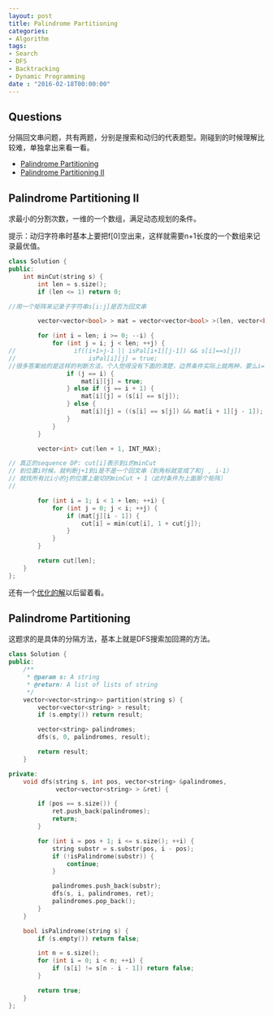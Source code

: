 ```yaml
---
layout: post
title: Palindrome Partitioning
categories:
- Algorithm
tags:
- Search
- DFS
- Backtracking
- Dynamic Programming
date : "2016-02-18T00:00:00"
---
```


## Questions

分隔回文串问题，共有两题，分别是搜索和动归的代表题型。刚碰到的时候理解比较难，单独拿出来看一看。

* [Palindrome Partitioning](http://www.lintcode.com/en/problem/palindrome-partitioning/)
* [Palindrome Partitioning II](http://www.lintcode.com/en/problem/palindrome-partitioning-ii/)

## Palindrome Partitioning II
求最小的分割次数，一维的一个数组，满足动态规划的条件。

提示：动归字符串时基本上要把f[0]空出来，这样就需要n+1长度的一个数组来记录最优值。

~~~cpp
class Solution {
public:
    int minCut(string s) {
        int len = s.size();
        if (len <= 1) return 0;

//用一个矩阵来记录子字符串s[i:j]是否为回文串

        vector<vector<bool> > mat = vector<vector<bool> >(len, vector<bool>(len, true));

        for (int i = len; i >= 0; --i) {
            for (int j = i; j < len; ++j) {
//                if((i+1>j-1 || isPal[i+1][j-1]) && s[i]==s[j])
//                    isPal[i][j] = true;                
//很多答案给的是这样的判断方法，个人觉得没有下面的清楚，边界条件实际上就两种，要么i==j要么i和j靠在一起。其他就判断xSx是不是回文串（如果S是的话）              
                if (j == i) {
                    mat[i][j] = true;
                } else if (j == i + 1) {
                    mat[i][j] = (s[i] == s[j]);
                } else {
                    mat[i][j] = ((s[i] == s[j]) && mat[i + 1][j - 1]);
                }
            }
        }

        vector<int> cut(len + 1, INT_MAX);

// 真正的sequence DP: cut[i]表示到i的minCut
// 到位置i时候，就判断j+1到i是不是一个回文串（到角标就变成了和j , i-1）
// 就找所有比i小的j的位置上能切的minCut + 1（此时条件为上面那个矩阵）
//

        for (int i = 1; i < 1 + len; ++i) {
            for (int j = 0; j < i; ++j) {
                if (mat[j][i - 1]) {
                    cut[i] = min(cut[i], 1 + cut[j]);
                }
            }
        }

        return cut[len];
    }
};
~~~
还有一个[优化的解](https://leetcode.com/discuss/9476/solution-does-not-need-table-palindrome-right-uses-only-space)以后留着看。


## Palindrome Partitioning
这题求的是具体的分隔方法，基本上就是DFS搜索加回溯的方法。

~~~cpp
class Solution {
public:
    /**
     * @param s: A string
     * @return: A list of lists of string
     */
    vector<vector<string>> partition(string s) {
        vector<vector<string> > result;
        if (s.empty()) return result;

        vector<string> palindromes;
        dfs(s, 0, palindromes, result);

        return result;
    }

private:
    void dfs(string s, int pos, vector<string> &palindromes,
             vector<vector<string> > &ret) {

        if (pos == s.size()) {
            ret.push_back(palindromes);
            return;
        }

        for (int i = pos + 1; i <= s.size(); ++i) {
            string substr = s.substr(pos, i - pos);
            if (!isPalindrome(substr)) {
                continue;
            }

            palindromes.push_back(substr);
            dfs(s, i, palindromes, ret);
            palindromes.pop_back();
        }
    }

    bool isPalindrome(string s) {
        if (s.empty()) return false;

        int n = s.size();
        for (int i = 0; i < n; ++i) {
            if (s[i] != s[n - i - 1]) return false;
        }

        return true;
    }
};
~~~
